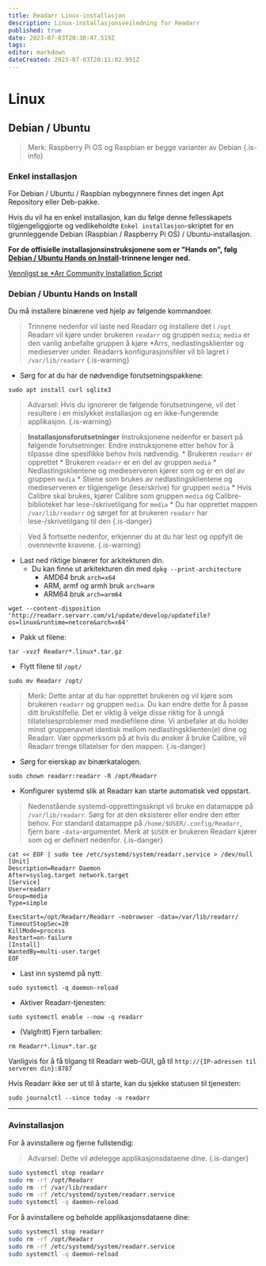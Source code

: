 ```yaml
---
title: Readarr Linux-installasjon
description: Linux-installasjonsveiledning for Readarr
published: true
date: 2023-07-03T20:30:47.519Z
tags: 
editor: markdown
dateCreated: 2023-07-03T20:11:02.991Z
---
```


# Linux

## Debian / Ubuntu

> Merk: Raspberry Pi OS og Raspbian er begge varianter av Debian {.is-info}

### Enkel installasjon

For Debian / Ubuntu / Raspbian nybegynnere finnes det ingen Apt Repository eller Deb-pakke.

Hvis du vil ha en enkel installasjon, kan du følge denne fellesskapets tilgjengeliggjorte og vedlikeholdte `Enkel installasjon`-skriptet for en grunnleggende Debian (Raspbian / Raspberry Pi OS) / Ubuntu-installasjon.

**For de offisielle installasjonsinstruksjonene som er "Hands on", følg [Debian / Ubuntu Hands on Install](#debian-ubuntu-hands-on-install)-trinnene lenger ned.**

[Vennligst se \*Arr Community Installation Script](/install-script)

### Debian / Ubuntu Hands on Install

Du må installere binærene ved hjelp av følgende kommandoer.

> Trinnene nedenfor vil laste ned Readarr og installere det i `/opt`
> Readarr vil kjøre under brukeren `readarr` og gruppen `media`; `media` er den vanlig anbefalte gruppen å kjøre \*Arrs, nedlastingsklienter og medieserver under.
> Readarrs konfigurasjonsfiler vil bli lagret i `/var/lib/readarr`
{.is-warning}

- Sørg for at du har de nødvendige forutsetningspakkene:

```shell
sudo apt install curl sqlite3
```

> Advarsel: Hvis du ignorerer de følgende forutsetningene, vil det resultere i en mislykket installasjon og en ikke-fungerende applikasjon. {.is-warning}

> **Installasjonsforutsetninger**
> Instruksjonene nedenfor er basert på følgende forutsetninger. Endre instruksjonene etter behov for å tilpasse dine spesifikke behov hvis nødvendig.
> \* Brukeren `readarr` er opprettet
> \* Brukeren `readarr` er en del av gruppen `media`
> \* Nedlastingsklientene og medieserveren kjører som og er en del av gruppen `media`
> \* Stiene som brukes av nedlastingsklientene og medieserveren er tilgjengelige (lese/skrive) for gruppen `media`
> \* Hvis Calibre skal brukes, kjører Calibre som gruppen `media` og Calibre-biblioteket har lese-/skrivetilgang for `media`
> \* Du har opprettet mappen `/var/lib/readarr` og sørget for at brukeren `readarr` har lese-/skrivetilgang til den
{.is-danger}

> Ved å fortsette nedenfor, erkjenner du at du har lest og oppfylt de ovennevnte kravene. {.is-warning}

- Last ned riktige binærer for arkitekturen din.
  - Du kan finne ut arkitekturen din med `dpkg --print-architecture`
    - AMD64 bruk `arch=x64`
    - ARM, armf og armh bruk `arch=arm`
    - ARM64 bruk `arch=arm64`

```shell
wget --content-disposition 'http://readarr.servarr.com/v1/update/develop/updatefile?os=linux&runtime=netcore&arch=x64'
```

- Pakk ut filene:

```shell
tar -xvzf Readarr*.linux*.tar.gz
```

- Flytt filene til `/opt/`

```shell
sudo mv Readarr /opt/
```

> Merk: Dette antar at du har opprettet brukeren og vil kjøre som brukeren `readarr` og gruppen `media`. Du kan endre dette for å passe ditt brukstilfelle. Det er viktig å velge disse riktig for å unngå tillatelsesproblemer med mediefilene dine. Vi anbefaler at du holder minst gruppenavnet identisk mellom nedlastingsklienten(e) dine og Readarr. Vær oppmerksom på at hvis du ønsker å bruke Calibre, vil Readarr trenge tillatelser for den mappen.
{.is-danger}

- Sørg for eierskap av binærkatalogen.

```shell  
sudo chown readarr:readarr -R /opt/Readarr
```

- Konfigurer systemd slik at Readarr kan starte automatisk ved oppstart.

> Nedenstående systemd-opprettingsskript vil bruke en datamappe på `/var/lib/readarr`. Sørg for at den eksisterer eller endre den etter behov. For standard datamappe på `/home/$USER/.config/Readarr`, fjern bare `-data`-argumentet. Merk at `$USER` er brukeren Readarr kjører som og er definert nedenfor.
{.is-danger}

```shell
cat << EOF | sudo tee /etc/systemd/system/readarr.service > /dev/null
[Unit]
Description=Readarr Daemon
After=syslog.target network.target
[Service]
User=readarr
Group=media
Type=simple

ExecStart=/opt/Readarr/Readarr -nobrowser -data=/var/lib/readarr/
TimeoutStopSec=20
KillMode=process
Restart=on-failure
[Install]
WantedBy=multi-user.target
EOF
```

- Last inn systemd på nytt:

```shell
sudo systemctl -q daemon-reload
```

- Aktiver Readarr-tjenesten:

```shell
sudo systemctl enable --now -q readarr
```

- (Valgfritt) Fjern tarballen:

```shell
rm Readarr*.linux*.tar.gz
```

Vanligvis for å få tilgang til Readarr web-GUI, gå til `http://{IP-adressen til serveren din}:8787`

Hvis Readarr ikke ser ut til å starte, kan du sjekke statusen til tjenesten:

```shell
sudo journalctl --since today -u readarr
```

---

### Avinstallasjon

For å avinstallere og fjerne fullstendig:
> Advarsel: Dette vil ødelegge applikasjonsdataene dine. {.is-danger}

```bash
sudo systemctl stop readarr
sudo rm -rf /opt/Readarr
sudo rm -rf /var/lib/readarr
sudo rm -rf /etc/systemd/system/readarr.service
sudo systemctl -q daemon-reload
```

For å avinstallere og beholde applikasjonsdataene dine:

```bash
sudo systemctl stop readarr
sudo rm -rf /opt/Readarr
sudo rm -rf /etc/systemd/system/readarr.service
sudo systemctl -q daemon-reload
```
